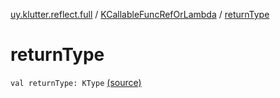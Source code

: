 [uy.klutter.reflect.full](../index.md) / [KCallableFuncRefOrLambda](index.md) / [returnType](.)


# returnType
<code>val returnType: KType</code> [(source)](https://github.com/kohesive/klutter/blob/master/reflect-full-jdk6/src/main/kotlin/uy/klutter/reflect/full/KT-9005.kt#L29)<br/>

